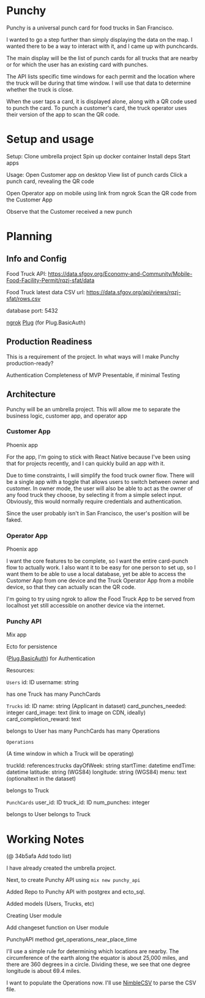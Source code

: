 
# Punchy

Punchy is a universal punch card for food trucks in San Francisco.

I wanted to go a step further than simply displaying the data on the map. I
wanted there to be a way to interact with it, and I came up with punchcards.

The main display will be the list of punch cards for all trucks that are nearby
or for which the user has an existing card with punches.

The API lists specific time windows for each permit and the location where the
truck will be during that time window. I will use that data to determine
whether the truck is close.

When the user taps a card, it is displayed alone, along with a QR code used to
punch the card. To punch a customer's card, the truck operator uses their
version of the app to scan the QR code.

# Setup and usage

Setup:
Clone umbrella project
Spin up docker container
Install deps
Start apps

Usage:
Open Customer app on desktop
View list of punch cards
Click a punch card, revealing the QR code

Open Operator app on mobile using link from ngrok
Scan the QR code from the Customer App

Observe that the Customer received a new punch


# Planning

## Info and Config

Food Truck API:
https://data.sfgov.org/Economy-and-Community/Mobile-Food-Facility-Permit/rqzj-sfat/data

Food Truck latest data CSV url:
https://data.sfgov.org/api/views/rqzj-sfat/rows.csv

database port: 5432

[ngrok](https://ngrok.com/)
[Plug](https://github.com/elixir-plug/plug) (for Plug.BasicAuth)

## Production Readiness

This is a requirement of the project. In what ways will I make Punchy
production-ready?

Authentication
Completeness of MVP
Presentable, if minimal
Testing

## Architecture

Punchy will be an umbrella project. This will allow me to separate the business
logic, customer app, and operator app

### Customer App

Phoenix app

For the app, I'm going to stick with React Native because I've been using that
for projects recently, and I can quickly build an app with it.

Due to time constraints, I will simplify the food truck owner flow. There will
be a single app with a toggle that allows users to switch between owner and
customer. In owner mode, the user will also be able to act as the owner of any
food truck they choose, by selecting it from a simple select input. Obviously,
this would normally require credentials and authentication.

Since the user probably isn't in San Francisco, the user's position will be
faked.

### Operator App

Phoenix app

I want the core features to be complete, so I want the entire card-punch flow
to actually work. I also want it to be easy for one person to set up, so I want
them to be able to use a local database, yet be able to access the Customer App
from one device and the Truck Operator App from a mobile device, so that they can
actually scan the QR code.

I'm going to try using ngrok to allow the Food Truck App to be served from
localhost yet still accessible on another device via the internet.

### Punchy API

Mix app

Ecto for persistence

([Plug.BasicAuth](https://github.com/elixir-plug/plug)) for Authentication 

Resources:

`Users`
id: ID
username: string

has one Truck
has many PunchCards

`Trucks`
id: ID
name: string (Applicant in dataset)
card_punches_needed: integer
card_image: text (link to image on CDN, ideally)
card_completion_reward: text

belongs to User
has many PunchCards
has many Operations

`Operations`

(A time window in which a Truck will be operating)

truckId: references:trucks
dayOfWeek: string
startTime: datetime
endTime: datetime
latitude: string (WGS84)
longitude: string (WGS84)
menu: text (optionaltext in the dataset)

belongs to Truck

`PunchCards`
user_id: ID
truck_id: ID
num_punches: integer

belongs to User
belongs to Truck

# Working Notes

(@ 34b5afa Add todo list)

I have already created the umbrella project.

Next, to create Punchy API using `mix new punchy_api`

Added Repo to Punchy API with postgrex and ecto_sql.

Added models (Users, Trucks, etc)

Creating User module

Add changeset function on User module

PunchyAPI method get_operations_near_place_time

I'll use a simple rule for determining which locations are nearby. The
circumference of the earth along the equator is about 25,000 miles, and there
are 360 degrees in a circle. Dividing these, we see that one degree longitude
is about 69.4 miles.

I want to populate the Operations now. I'll use
[NimbleCSV](https://hexdocs.pm/nimble_csv/NimbleCSV.html) to parse the CSV file.